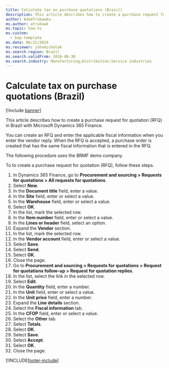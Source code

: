 ```yaml
---
title: Calculate tax on purchase quotations (Brazil)
description: This article describes how to create a purchase request for quotation in Brazil with Microsoft Dynamics 365 Finance.
author: AdamTrukawka
ms.author: atrukawk
ms.topic: how-to
ms.custom: 
  - bap-template
ms.date: 06/21/2024
ms.reviewer: johnmichalak
ms.search.region: Brazil
ms.search.validFrom: 2016-06-30
ms.search.industry: Manufacturing;Distribution;Service industries
---
```


# Calculate tax on purchase quotations (Brazil)

[!include [banner](../../includes/banner.md)]

This article describes how to create a purchase request for quotation (RFQ) in Brazil with Microsoft Dynamics 365 Finance.

You can create an RFQ and enter the applicable fiscal information when you enter the vendor reply. When the RFQ is accepted, a purchase order is created that has the same fiscal information that is entered in the RFQ. 

The following procedure uses the BRMF demo company.

To to create a purchase request for quotation (RFQ), follow these steps.

1. In Dynamics 365 Finance, go to **Procurement and sourcing \> Requests for quotations \> All requests for quotations**.
1. Select **New**.
1. In the **Document title** field, enter a value.
1. In the **Site** field, enter or select a value.
1. In the **Warehouse** field, enter or select a value.
1. Select **OK**.
1. In the list, mark the selected row.
1. In the **Item number** field, enter or select a value.
1. In the **Lines or header** field, select an option.
1. Expand the **Vendor** section.
1. In the list, mark the selected row.
1. In the **Vendor account** field, enter or select a value.
1. Select **Save**.
1. Select **Send**.
1. Select **OK**.
1. Close the page.
1. Go to **Procurement and sourcing \> Requests for quotations \> Request for quotations follow-up \> Request for quotation replies**.
1. In the list, select the link in the selected row.
1. Select **Edit**.
1. In the **Quantity** field, enter a number.
1. In the **Unit** field, enter or select a value.
1. In the **Unit price** field, enter a number.
1. Expand the **Line details** section.
1. Select the **Fiscal information** tab.
1. In the **CFOP** field, enter or select a value.
1. Select the **Other** tab.
1. Select **Totals**.
1. Select **OK**.
1. Select **Save**.
1. Select **Accept**.
1. Select **OK**.
1. Close the page.



[!INCLUDE[footer-include](../../../includes/footer-banner.md)]
